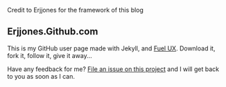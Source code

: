 Credit to Erjjones for the framework of this blog

## Erjjones.Github.com

This is my GitHub user page made with Jekyll, and [Fuel UX](http://exacttarget.github.com/fuelux/).  Download it, fork it, follow it, give it away...

Have any feedback for me? [File an issue on this
project](https://github.com/erjjones/Feedback/issues/new) and I will get back to
you as soon as I can.
